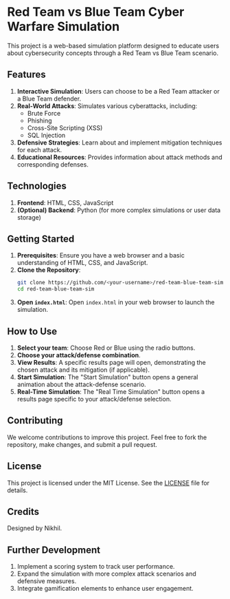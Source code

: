 # Red Team vs Blue Team Cyber Warfare Simulation

This project is a web-based simulation platform designed to educate users about cybersecurity concepts through a Red Team vs Blue Team scenario.

## Features

1. **Interactive Simulation**: Users can choose to be a Red Team attacker or a Blue Team defender.
2. **Real-World Attacks**: Simulates various cyberattacks, including:
    - Brute Force
    - Phishing
    - Cross-Site Scripting (XSS)
    - SQL Injection
3. **Defensive Strategies**: Learn about and implement mitigation techniques for each attack.
4. **Educational Resources**: Provides information about attack methods and corresponding defenses.

## Technologies

1. **Frontend**: HTML, CSS, JavaScript
2. **(Optional) Backend**: Python (for more complex simulations or user data storage)

## Getting Started

1. **Prerequisites**: Ensure you have a web browser and a basic understanding of HTML, CSS, and JavaScript.
2. **Clone the Repository**:
    ```sh
    git clone https://github.com/<your-username>/red-team-blue-team-sim.git
    cd red-team-blue-team-sim
    ```
3. **Open `index.html`**: Open `index.html` in your web browser to launch the simulation.

## How to Use

1. **Select your team**: Choose Red or Blue using the radio buttons.
2. **Choose your attack/defense combination**.
3. **View Results**: A specific results page will open, demonstrating the chosen attack and its mitigation (if applicable).
4. **Start Simulation**: The "Start Simulation" button opens a general animation about the attack-defense scenario.
5. **Real-Time Simulation**: The "Real Time Simulation" button opens a results page specific to your attack/defense selection.

## Contributing

We welcome contributions to improve this project. Feel free to fork the repository, make changes, and submit a pull request.

## License

This project is licensed under the MIT License. See the [LICENSE](LICENSE) file for details.

## Credits

Designed by Nikhil.

## Further Development

1. Implement a scoring system to track user performance.
2. Expand the simulation with more complex attack scenarios and defensive measures.
3. Integrate gamification elements to enhance user engagement.
